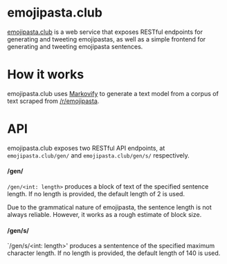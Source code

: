 # emojipasta.club
[emojipasta.club](http://emojipasta.club/) is a web service that exposes RESTful endpoints for generating and tweeting emojipastas, as well as a simple frontend for generating and tweeting emojipasta sentences. 

# How it works
emojipasta.club uses [Markovify](https://github.com/jsvine/markovify) to generate a text model from a corpus of text scraped from [/r/emojipasta](https://reddit.com/r/emojipasta). 

# API
emojipasta.club exposes two RESTful API endpoints, at `emojipasta.club/gen/` and `emojipasta.club/gen/s/` respectively.

#### /gen/
`/gen/<int: length>` produces a block of text of the specified sentence length. If no length is provided, the default length of 2 is used.

Due to the grammatical nature of emojipasta, the sentence length is not always reliable. However, it works as a rough estimate of block size.

#### /gen/s/
`/gen/s/<int: length>' produces a sententence of the specified maximum character length. If no length is provided, the default length of 140 is used.


